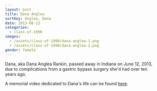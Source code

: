 ```yaml
---
layout: post
title: Dana Anglea
sortKey: Anglea, Dana
date: 2013-06-12
categories:
  - class-of-1990
images:
  - /assets/class-of-1990/dana-anglea-1.png
  - /assets/class-of-1990/dana-anglea-2.png
gender: female
---
```

Dana, aka Dana Anglea Rankin, passed away in Indiana on June 12, 2013, due to complications from a gastric bypass surgery she'd had over ten years ago. 

A memorial video dedicated to Dana's life can be found [here](http://www.youtube.com/watch?v=KyDWCv65wMo).